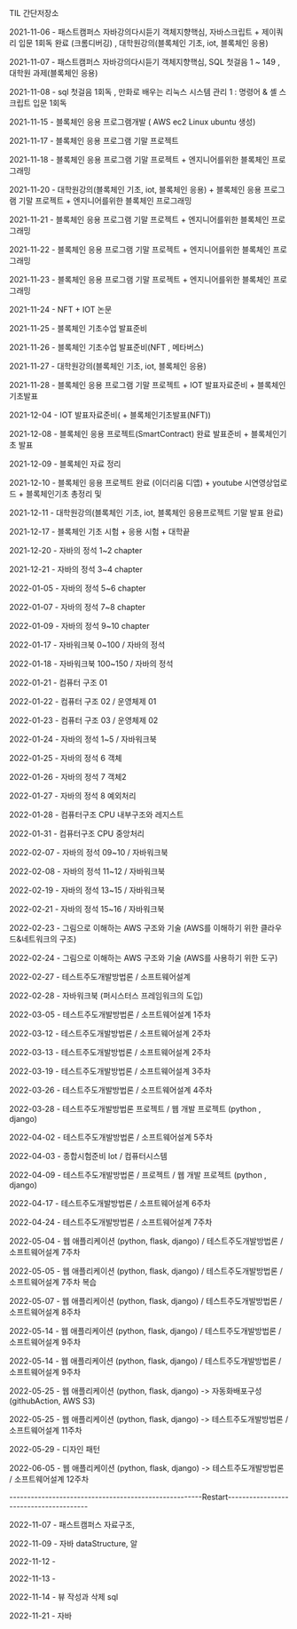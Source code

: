 TIL 간단저장소


2021-11-06 - 패스트캠퍼스 자바강의다시듣기 객체지향핵심, 자바스크립트 + 제이쿼리 입문 1회독 완료 (크롬디버깅) , 대학원강의(블록체인 기초, iot, 블록체인 응용) 


2021-11-07 - 패스트캠퍼스 자바강의다시듣기 객체지향핵심, SQL 첫걸음 1 ~ 149 , 대학원 과제(블록체인 응용)

2021-11-08 - sql 첫걸음 1회독 , 만화로 배우는 리눅스 시스템 관리 1 : 명령어 & 셸 스크립트 입문 1회독

2021-11-15 - 블록체인 응용 프로그램개발 ( AWS ec2 Linux ubuntu 생성)

2021-11-17 - 블록체인 응용 프로그램 기말 프로젝트

2021-11-18 - 블록체인 응용 프로그램 기말 프로젝트 + 엔지니어를위한 블록체인 프로그래밍

2021-11-20 - 대학원강의(블록체인 기초, iot, 블록체인 응용) + 블록체인 응용 프로그램 기말 프로젝트 + 엔지니어를위한 블록체인 프로그래밍

2021-11-21 - 블록체인 응용 프로그램 기말 프로젝트 + 엔지니어를위한 블록체인 프로그래밍

2021-11-22 - 블록체인 응용 프로그램 기말 프로젝트 + 엔지니어를위한 블록체인 프로그래밍

2021-11-23 - 블록체인 응용 프로그램 기말 프로젝트 + 엔지니어를위한 블록체인 프로그래밍

2021-11-24 - NFT + IOT 논문 

2021-11-25 - 블록체인 기초수업 발표준비

2021-11-26 - 블록체인 기초수업 발표준비(NFT , 메타버스)

2021-11-27 - 대학원강의(블록체인 기초, iot, 블록체인 응용)

2021-11-28 - 블록체인 응용 프로그램 기말 프로젝트 + IOT 발표자료준비 + 블록체인기초발표

2021-12-04 - IOT 발표자료준비( + 블록체인기초발표(NFT))

2021-12-08 - 블록체인 응용 프로젝트(SmartContract) 완료 발표준비 + 블록체인기초 발표

2021-12-09 - 블록체인 자료 정리

2021-12-10 - 블록체인 응용 프로젝트 완료 (이더리움 디앱) + youtube 시연영상업로드 + 블록체인기초 총정리 및 

2021-12-11 - 대학원강의(블록체인 기초, iot, 블록체인 응용프로젝트 기말 발표 완료)

2021-12-17 - 블록체인 기초 시험 + 응용 시험 + 대학끝

2021-12-20 - 자바의 정석 1~2 chapter

2021-12-21 - 자바의 정석 3~4 chapter

2022-01-05 - 자바의 정석 5~6 chapter

2022-01-07 - 자바의 정석 7~8 chapter

2022-01-09 - 자바의 정석 9~10 chapter

2022-01-17 - 자바워크북 0~100 / 자바의 정석 

2022-01-18 - 자바워크북 100~150 / 자바의 정석 

2022-01-21 - 컴퓨터 구조 01

2022-01-22 - 컴퓨터 구조 02 / 운영체제 01

2022-01-23 - 컴퓨터 구조 03 / 운영체제 02

2022-01-24 - 자바의 정석 1~5 / 자바워크북

2022-01-25 - 자바의 정석 6 객체 

2022-01-26 - 자바의 정석 7 객체2

2022-01-27 - 자바의 정석 8 예외처리

2022-01-28 - 컴퓨터구조 CPU 내부구조와 레지스트

2022-01-31 - 컴퓨터구조 CPU 중앙처리

2022-02-07 - 자바의 정석 09~10 / 자바워크북

2022-02-08 - 자바의 정석 11~12 / 자바워크북

2022-02-19 - 자바의 정석 13~15 / 자바워크북

2022-02-21 - 자바의 정석 15~16 / 자바워크북

2022-02-23 - 그림으로 이해하는 AWS 구조와 기술 (AWS를 이해하기 위한 클라우드&네트워크의 구조)

2022-02-24 - 그림으로 이해하는 AWS 구조와 기술 (AWS를 사용하기 위한 도구)

2022-02-27 - 테스트주도개발방법론 / 소프트웨어설계

2022-02-28 - 자바워크북 (퍼시스터스 프레임워크의 도입)

2022-03-05 - 테스트주도개발방법론 / 소프트웨어설계 1주차

2022-03-12 - 테스트주도개발방법론 / 소프트웨어설계 2주차

2022-03-13 - 테스트주도개발방법론 / 소프트웨어설계 2주차

2022-03-19 - 테스트주도개발방법론 / 소프트웨어설계 3주차

2022-03-26 - 테스트주도개발방법론 / 소프트웨어설계 4주차

2022-03-28 - 테스트주도개발방법론 프로젝트 / 웹 개발 프로젝트 (python , django)

2022-04-02 - 테스트주도개발방법론 / 소프트웨어설계 5주차

2022-04-03 - 종합시험준비 Iot / 컴퓨터시스템

2022-04-09 - 테스트주도개발방법론 / 프로젝트 / 웹 개발 프로젝트 (python , django)

2022-04-17 - 테스트주도개발방법론 / 소프트웨어설계 6주차

2022-04-24 - 테스트주도개발방법론 / 소프트웨어설계 7주차

2022-05-04 - 웹 애플리케이션 (python, flask, django) /  테스트주도개발방법론 / 소프트웨어설계 7주차 

2022-05-05 - 웹 애플리케이션 (python, flask, django) /  테스트주도개발방법론 / 소프트웨어설계 7주차 복습

2022-05-07 - 웹 애플리케이션 (python, flask, django) /  테스트주도개발방법론 / 소프트웨어설계 8주차

2022-05-14 - 웹 애플리케이션 (python, flask, django) /  테스트주도개발방법론 / 소프트웨어설계 9주차 

2022-05-14 - 웹 애플리케이션 (python, flask, django) /  테스트주도개발방법론 / 소프트웨어설계 9주차 

2022-05-25 - 웹 애플리케이션 (python, flask, django) -> 자동화배포구성 (githubAction, AWS S3)

2022-05-25 - 웹 애플리케이션 (python, flask, django) -> 테스트주도개발방법론 / 소프트웨어설계 11주차 

2022-05-29 - 디자인 패턴 

2022-06-05 - 웹 애플리케이션 (python, flask, django) -> 테스트주도개발방법론 / 소프트웨어설계 12주차 

------------------------------------------------------Restart---------------------------------------

2022-11-07 - 패스트캠퍼스 자료구조, 

2022-11-09 - 자바 dataStructure, 알

2022-11-12 - 

2022-11-13 -

2022-11-14 - 뷰 작성과 삭제 sql

2022-11-21 - 자바


